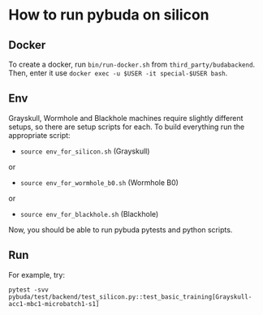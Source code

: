 
# How to run pybuda on silicon

## Docker

To create a docker, run `bin/run-docker.sh` from `third_party/budabackend`. Then, enter it use `docker exec -u $USER -it special-$USER bash`.

## Env

Grayskull, Wormhole and Blackhole machines require slightly different setups, so there are setup scripts for each. To build everything run the appropriate script:

* `source env_for_silicon.sh` (Grayskull) 

or 

* `source env_for_wormhole_b0.sh` (Wormhole B0)

or

* `source env_for_blackhole.sh` (Blackhole)

Now, you should be able to run pybuda pytests and python scripts.

## Run

For example, try:

`pytest -svv pybuda/test/backend/test_silicon.py::test_basic_training[Grayskull-acc1-mbc1-microbatch1-s1]`

